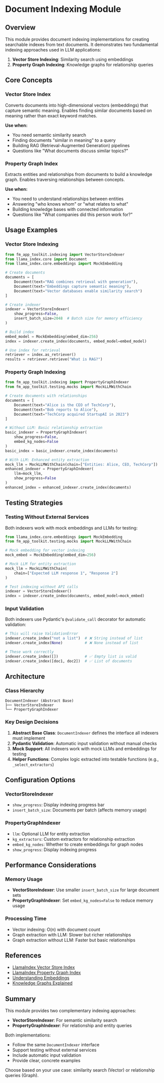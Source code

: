 # Document Indexing Module

## Overview

This module provides document indexing implementations for creating searchable indexes from text documents. It demonstrates two fundamental indexing approaches used in LLM applications:

1. **Vector Store Indexing**: Similarity search using embeddings
2. **Property Graph Indexing**: Knowledge graphs for relationship queries

## Core Concepts

### Vector Store Index
Converts documents into high-dimensional vectors (embeddings) that capture semantic meaning. Enables finding similar documents based on meaning rather than exact keyword matches.

**Use when:**
- You need semantic similarity search
- Finding documents "similar in meaning" to a query
- Building RAG (Retrieval-Augmented Generation) pipelines
- Questions like "What documents discuss similar topics?"

### Property Graph Index
Extracts entities and relationships from documents to build a knowledge graph. Enables traversing relationships between concepts.

**Use when:**
- You need to understand relationships between entities
- Answering "who knows whom" or "what relates to what"
- Building knowledge bases with connected information
- Questions like "What companies did this person work for?"

## Usage Examples

### Vector Store Indexing

```python
from fm_app_toolkit.indexing import VectorStoreIndexer
from llama_index.core import Document
from llama_index.core.embeddings import MockEmbedding

# Create documents
documents = [
    Document(text="RAG combines retrieval with generation"),
    Document(text="Embeddings capture semantic meaning"),
    Document(text="Vector databases enable similarity search")
]

# Create indexer
indexer = VectorStoreIndexer(
    show_progress=False,
    insert_batch_size=2048  # Batch size for memory efficiency
)

# Build index
embed_model = MockEmbedding(embed_dim=256)
index = indexer.create_index(documents, embed_model=embed_model)

# Use index for retrieval
retriever = index.as_retriever()
results = retriever.retrieve("What is RAG?")
```

### Property Graph Indexing

```python
from fm_app_toolkit.indexing import PropertyGraphIndexer
from fm_app_toolkit.testing.mocks import MockLLMWithChain

# Create documents with relationships
documents = [
    Document(text="Alice is the CEO of TechCorp"),
    Document(text="Bob reports to Alice"),
    Document(text="TechCorp acquired StartupAI in 2023")
]

# Without LLM: Basic relationship extraction
basic_indexer = PropertyGraphIndexer(
    show_progress=False,
    embed_kg_nodes=False
)
basic_index = basic_indexer.create_index(documents)

# With LLM: Enhanced entity extraction
mock_llm = MockLLMWithChain(chain=["Entities: Alice, CEO, TechCorp"])
enhanced_indexer = PropertyGraphIndexer(
    llm=mock_llm,
    show_progress=False
)
enhanced_index = enhanced_indexer.create_index(documents)
```

## Testing Strategies

### Testing Without External Services

Both indexers work with mock embeddings and LLMs for testing:

```python
from llama_index.core.embeddings import MockEmbedding
from fm_app_toolkit.testing.mocks import MockLLMWithChain

# Mock embedding for vector indexing
mock_embed = MockEmbedding(embed_dim=256)

# Mock LLM for entity extraction
mock_llm = MockLLMWithChain(
    chain=["Expected LLM response 1", "Response 2"]
)

# Test indexing without API calls
indexer = VectorStoreIndexer()
index = indexer.create_index(documents, embed_model=mock_embed)
```

### Input Validation

Both indexers use Pydantic's `@validate_call` decorator for automatic validation:

```python
# This will raise ValidationError
indexer.create_index("not a list")  # ❌ String instead of list
indexer.create_index(None)          # ❌ None instead of list

# These work correctly
indexer.create_index([])            # ✅ Empty list is valid
indexer.create_index([doc1, doc2])  # ✅ List of documents
```

## Architecture

### Class Hierarchy

```
DocumentIndexer (Abstract Base)
├── VectorStoreIndexer
└── PropertyGraphIndexer
```

### Key Design Decisions

1. **Abstract Base Class**: `DocumentIndexer` defines the interface all indexers must implement
2. **Pydantic Validation**: Automatic input validation without manual checks
3. **Mock Support**: All indexers work with mock LLMs and embeddings for testing
4. **Helper Functions**: Complex logic extracted into testable functions (e.g., `_select_extractors`)

## Configuration Options

### VectorStoreIndexer

- `show_progress`: Display indexing progress bar
- `insert_batch_size`: Documents per batch (affects memory usage)

### PropertyGraphIndexer

- `llm`: Optional LLM for entity extraction
- `kg_extractors`: Custom extractors for relationship extraction
- `embed_kg_nodes`: Whether to create embeddings for graph nodes
- `show_progress`: Display indexing progress

## Performance Considerations

### Memory Usage

- **VectorStoreIndexer**: Use smaller `insert_batch_size` for large document sets
- **PropertyGraphIndexer**: Set `embed_kg_nodes=False` to reduce memory usage

### Processing Time

- Vector indexing: O(n) with document count
- Graph extraction with LLM: Slower but richer relationships
- Graph extraction without LLM: Faster but basic relationships

## References

- [LlamaIndex Vector Store Index](https://docs.llamaindex.ai/en/stable/module_guides/indexing/vector_store_index/)
- [LlamaIndex Property Graph Index](https://docs.llamaindex.ai/en/stable/module_guides/indexing/property_graph_index/)
- [Understanding Embeddings](https://platform.openai.com/docs/guides/embeddings)
- [Knowledge Graphs Explained](https://neo4j.com/blog/what-is-knowledge-graph/)

## Summary

This module provides two complementary indexing approaches:

- **VectorStoreIndexer**: For semantic similarity search
- **PropertyGraphIndexer**: For relationship and entity queries

Both implementations:
- Follow the same `DocumentIndexer` interface
- Support testing without external services
- Include automatic input validation
- Provide clear, concrete examples

Choose based on your use case: similarity search (Vector) or relationship queries (Graph).